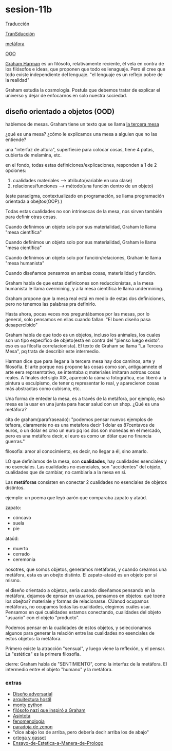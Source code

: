 # sesion-11b

[Traducción](https://es.wikipedia.org/wiki/Traducción)

[TranSducción](https://es.wikipedia.org/wiki/Transducción)

[metáfora](https://es.wikipedia.org/wiki/Metáfora)

[OOO](https://es.wikipedia.org/wiki/Realismo_especulativo)

[Graham Harman](https://en.wikipedia.org/wiki/Graham_Harman) es un filósofo, relativamente reciente, él vela en contra de los filósofos e ideas, que proponen que todo es lenaguaje. Pero él cree que todo existe independiente del lenguaje. "el lenguaje es un reflejo pobre de la realidad"

Graham estudia la cosmología. Postula que debemos tratar de explicar el universo y dejar de enfocarnos en solo nuestra sociedad.

## diseño orientado a objetos (OOD)

hablemos de mesas. Graham tiene un texto que se llama [la tercera mesa](https://publicaciones.umich.mx/revistas/devenires/ojs/article/view/201/173)

¿qué es una mesa? ¿cómo le explicamos una mesa a alguien que no las entiende?

una "interfaz de altura", superfiecie para colocar cosas, tiene 4 patas, cubierta de melamina, etc.

en el fondo, todas estas definiciones/explicaciones, responden a 1 de 2 opciones:

1. cualidades materiales --> atributo(variable en una clase)
2. relaciones/funciones --> método(una función dentro de un objeto)

(este paradigma, contextualizado en programación, se llama programación orientada a obejtos(OOP).)

Todas estas cualidades no son intrínsecas de la mesa, nos sirven también para definir otras cosas.

Cuando definimos un objeto solo por sus materialidad, Graham le llama "mesa científica"

Cuando definimos un objeto solo por sus materialidad, Graham le llama "mesa científica"

Cuando definimos un objeto solo por función/relaciones, Graham le llama "mesa humanista"

Cuando diseñamos pensamos en ambas cosas, materialidad y función.

Graham habla de que estas definicones son reduccionistas, a la mesa humanista le llama overmining, y a la mesa científica le llama undermining.

Graham propone que la mesa real está en medio de estas dos definiciones, pero no tenemos las palabras pra definirlo.

Hasta ahora, pocas veces nos preguntábamos por las mesas, por lo general, solo pensamos en ellas cuando fallan. "El buen diseño pasa desapercibido"

Graham habla de que todo es un objetos, incluso los animales, los cuales son un tipo específico de objeto(está en contra del "pienso luego existo". eso es ua filosfía correlacionista). El texto de Graham se llama "La Tercera Mesa", pq trata de describir este intermedio.

Harman dice que para llegar a la tercera mesa hay dos caminos, arte y filosofía. El arte porque nos propone las cosas como son, antiguamnete el arte eera reprsemtativo, se intentaba q materiales imitaran aotroas cosas reales. A finales del siglo XIX, apareció la cámara fotográfica, eso liberó a la pintura u esculpismo, de tener q representar lo real, y aparecieron cosas más abstractas como cubismo, etc.

Una forma de enteder la mesa, es a través de la metáfora, por ejemplo, esa mesa es la usar en una junta para hacer salud con un shop. ¿Qué es una metáfora?

cita de graham(parafraseado): "podemos pensar nuevos ejemplos de tefaora, claramente no es una metafora decir  1 dolar es 87centavos de euros, o un dolar es cmo un euro pq los dos son monedas en el mercado, pero es una metáfora decir, el euro es como un dólar que no financia guerras."

filosofía: amor al conocimiento, es decir, no llegar a él, sino amarlo.

LO que definíamos de la mesa, son **cualidades**, hay cualidades esenciales y no esenciales. Las cualidades no esenciales, son "accidentes" del objeto, cualidades que de cambiar, no cambiaría a la mesa en sí.

Las **metáforas** consisten en conectar 2 cualidades no esenciales de objetos distintos.

ejemplo: un poema que leyó aarón que comparaba zapato y ataúd.

zapato:

- cóncavo
- suela
- pie

ataúd:

- muerto
- cerrado
- ceremonia

nosotres, que somos objetos, generamos metáforas, y cuando creamos una metáfora, esta es un obejto distinto. El zapato-ataúd es un objeto por sí mismo.

el diseño orientado a objetos, sería cuando diseñamos pensando en la metáfora, dejamos de epnsar en usuarios, pensamos en objetos: qué toene los obejtos? materiale y formas de relacionarse. CUanod ocupamos metáforas, no ocupamos todas las cualidades, elegimos cuáles usar. Pensamos en qué cualidades estamos conectando, cualidades del objeto "usuario" con el objeto "producto".

Podemos pensar en la cualidades de estos objetos, y seleccionamos algunos para generar la relación entre las cualidades no esenciales de estos objetos: la metáfora.

Primero existe la atracción "sensual", y luego viene la reflexión, y el pensar. La "estética" es la primera filosofía.

cierre: Graham habla de "SENTIMIENTO", como la interfaz de la metáfora. El intermedio entre el objeto "humano" y la metáfora.

### extras

- [Diseño adversarial](https://en.wikipedia.org/wiki/Adversarial_Design)
- [arquitectura hostil](https://es.wikipedia.org/wiki/Arquitectura_hostil)
- [monty python](https://en.wikipedia.org/wiki/Monty_Python_and_the_Holy_Grail)
- [filósofo nazi que inspiró a Graham](https://es.wikipedia.org/wiki/Martin_Heidegger)
- [Asíntota](http://prepa8.unam.mx/academia/colegios/matematicas/paginacolmate/applets/matematicas_V/Applets_Geogebra/asintotas.html)
- [fenomenología](https://es.wikipedia.org/wiki/Fenomenología_(filosofía))
- [paradoja de zenon](https://es.wikipedia.org/wiki/Paradojas_de_Zenón)
- "dice abajo los de arriba, pero debería decir arriba los de abajo"
- [ortega y gasset](https://es.wikipedia.org/wiki/José_Ortega_y_Gasset)
- [Ensayo-de-Estetica-a-Manera-de-Prologo](https://www.scribd.com/document/408157591/ORTEGA-Ensayo-de-Estetica-a-Manera-de-Prologo)
